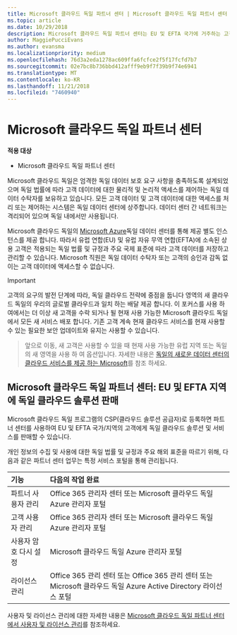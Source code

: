 ```yaml
---
title: Microsoft 클라우드 독일 파트너 센터 | Microsoft 클라우드 독일 파트너 센터
ms.topic: article
ms.date: 10/29/2018
description: Microsoft 클라우드 독일 파트너 센터는 EU 및 EFTA 국가에 거주하는 고객에게 Microsoft 클라우드 솔루션을 제공하려는 Microsoft 파트너를 위한 비즈니스 포털입니다. Microsoft 클라우드 독일은 고객 데이터가 독일에 상주하게 하고 지정된 독일 데이터 수탁자가 데이터 액세스를 제어하도록 관리하는 일을 합니다. 유럽 연합(EU) 및 유럽 자유 무역 연합(EFTA)에 소속된 상용 고객은 적용되는 독일 법률 및 규정과 주요 국제 표준에 따라 고객 데이터를 저장하고 관리할 수 있습니다. Microsoft는 독일 데이터 수탁자 또는 고객의 승인과 감독 없이는 고객 데이터에 액세스할 수 없습니다.
author: MaggiePucciEvans
ms.author: evansma
ms.localizationpriority: medium
ms.openlocfilehash: 76d3a2eda1278ac609ffa6fcfce2f5f17fcfd7b7
ms.sourcegitcommit: 02e7bc8b736bbd412afff9eb9f7f39b9f74e6941
ms.translationtype: MT
ms.contentlocale: ko-KR
ms.lasthandoff: 11/21/2018
ms.locfileid: "7460940"
---
```

# <a name="partner-center-for-microsoft-cloud-germany"></a>Microsoft 클라우드 독일 파트너 센터

**적용 대상**

-  Microsoft 클라우드 독일 파트너 센터

Microsoft 클라우드 독일은 엄격한 독일 데이터 보호 요구 사항을 충족하도록 설계되었으며 독일 법률에 따라 고객 데이터에 대한 물리적 및 논리적 액세스를 제어하는 독일 데이터 수탁자를 보유하고 있습니다. 모든 고객 데이터 및 고객 데이터에 대한 액세스를 처리 또는 제어하는 시스템은 독일 데이터 센터에 상주합니다. 데이터 센터 간 네트워크는 격리되어 있으며 독일 내에서만 사용됩니다.

Microsoft 클라우드 독일의 [Microsoft Azure](https://go.microsoft.com/fwlink/?linkid=847992)독일 데이터 센터를 통해 제공 별도 인스턴스를 제공 합니다. 따라서 유럽 연합(EU) 및 유럽 자유 무역 연합(EFTA)에 소속된 상용 고객은 적용되는 독일 법률 및 규정과 주요 국제 표준에 따라 고객 데이터를 저장하고 관리할 수 있습니다. Microsoft 직원은 독일 데이터 수탁자 또는 고객의 승인과 감독 없이는 고객 데이터에 액세스할 수 없습니다.

>[!IMPORTANT]
>고객의 요구의 발전 단계에 따라, 독일 클라우드 전략에 중점을 둡니다 영역의 새 클라우드 독일의 우리의 글로벌 클라우드과 일치 하는 배달 제공 합니다. 이 포커스를 사용 하 여에서는 더 이상 새 고객을 수락 되거나 될 현재 사용 가능한 Microsoft 클라우드 독일에서 모든 새 서비스 배포 합니다. 기존 고객 계속 현재 클라우드 서비스를 현재 사용할 수 있는 필요한 보안 업데이트와 유지는 사용할 수 있습니다. 

>앞으로 이동, 새 고객은 사용할 수 있을 때 현재 사용 가능한 유럽 지역 또는 독일의 새 영역을 사용 하 여 옵션입니다. 자세한 내용은 [독일의 새로운 데이터 센터의 클라우드 서비스를 제공 하는 Microsoft](https://news.microsoft.com/europe/2018/08/31/microsoft-to-deliver-cloud-services-from-new-datacentres-in-germany-in-2019-to-meet-evolving-customer-needs/)를 참조 하세요. 


## <a name="partner-center-for-microsoft-cloud-germany-selling-german-cloud-solutions-in-eu-and-efta"></a>Microsoft 클라우드 독일 파트너 센터: EU 및 EFTA 지역에 독일 클라우드 솔루션 판매

Microsoft 클라우드 독일 프로그램의 CSP(클라우드 솔루션 공급자)로 등록하면 파트너 센터를 사용하여 EU 및 EFTA 국가/지역의 고객에게 독일 클라우드 솔루션 및 서비스를 판매할 수 있습니다. 

개인 정보의 수집 및 사용에 대한 독일 법률 및 규정과 주요 해외 표준을 따르기 위해, 다음과 같은 파트너 센터 업무는 특정 서비스 포털을 통해 관리됩니다. 

기능 | 다음의 작업 완료
:--- | :---
파트너 사용자 관리 | Office 365 관리자 센터 또는 Microsoft 클라우드 독일 Azure 관리자 포털
고객 사용자 관리 | Office 365 관리자 센터 또는 Microsoft 클라우드 독일 Azure 관리자 포털
사용자 암호 다시 설정 | Microsoft 클라우드 독일 Azure 관리자 포털
라이선스 관리 | Office 365 관리 센터 또는 Office 365 관리 센터 또는 Microsoft 클라우드 독일 Azure Active Directory 라이선스 포털


사용자 및 라이선스 관리에 대한 자세한 내용은 [Microsoft 클라우드 독일 파트너 센터에서 사용자 및 라이선스 관리](user-management-in-partner-center-for-microsoft-cloud-germany.md)를 참조하세요.


